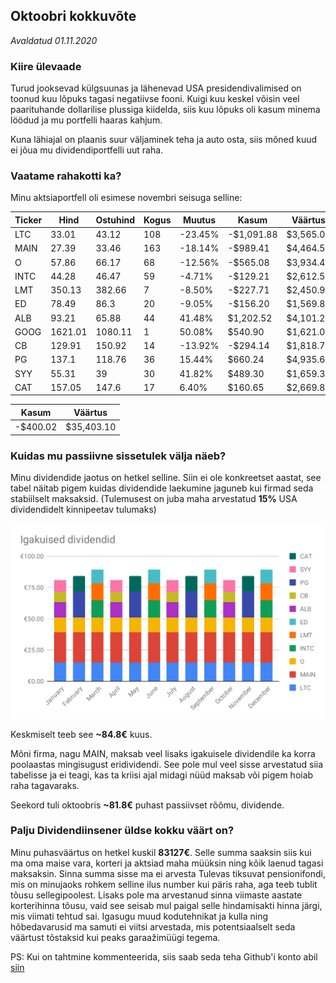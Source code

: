 ## Oktoobri kokkuvõte
_Avaldatud 01.11.2020_

### Kiire ülevaade

Turud jooksevad külgsuunas ja lähenevad USA presidendivalimised on toonud kuu lõpuks tagasi negatiivse fooni.
Kuigi kuu keskel võisin veel paarituhande dollarilise plussiga kiidelda, siis kuu lõpuks oli kasum minema löödud
ja mu portfelli haaras kahjum.

Kuna lähiajal on plaanis suur väljaminek teha ja auto osta, siis mõned kuud ei jõua mu dividendiportfelli uut raha.

### Vaatame rahakotti ka?
Minu aktsiaportfell oli esimese novembri seisuga selline:

| Ticker | Hind | Ostuhind        | Kogus    | Muutus         | Kasum       | Väärtus    |
|------|--------|-----------------|----------|----------------|-------------|------------|
| LTC  | 33.01   | 43.12   | 108 | -23.45% | -$1,091.88 | $3,565.08  |
| MAIN | 27.39   | 33.46   | 163 | -18.14% | -$989.41   | $4,464.57  |
| O    | 57.86   | 66.17   | 68  | -12.56% | -$565.08   | $3,934.48  |
| INTC | 44.28   | 46.47   | 59  | -4.71%  | -$129.21   | $2,612.52  |
| LMT  | 350.13  | 382.66  | 7   | -8.50%  | -$227.71   | $2,450.91  |
| ED   | 78.49   | 86.3    | 20  | -9.05%  | -$156.20   | $1,569.80  |
| ALB  | 93.21   | 65.88   | 44  | 41.48%  | $1,202.52  | $4,101.24  |
| GOOG | 1621.01 | 1080.11 | 1   | 50.08%  | $540.90    | $1,621.01  |
| CB   | 129.91  | 150.92  | 14  | -13.92% | -$294.14   | $1,818.74  |
| PG   | 137.1   | 118.76  | 36  | 15.44%  | $660.24    | $4,935.60  |
| SYY  | 55.31   | 39      | 30  | 41.82%  | $489.30    | $1,659.30  |
| CAT  | 157.05  | 147.6   | 17  | 6.40%   | $160.65    | $2,669.85  |

| Kasum | Väärtus |
| ----- | ------- |
| -$400.02 | $35,403.10 |

### Kuidas mu passiivne sissetulek välja näeb?

Minu dividendide jaotus on hetkel selline. Siin ei ole konkreetset aastat, see tabel näitab pigem kuidas dividendide 
laekumine jaguneb kui firmad seda stabiilselt maksaksid. (Tulemusest on juba maha arvestatud **15%** USA dividendidelt kinnipeetav tulumaks)

![Laekuvad dividendid kuus](./dividendid.svg?sanitize=true)

Keskmiselt teeb see **~84.8€** kuus. 
 
Mõni firma, nagu MAIN, maksab veel lisaks igakuisele dividendile ka korra poolaastas mingisugust eridividendi. 
See pole mul veel sisse arvestatud siia tabelisse ja ei teagi, kas ta kriisi ajal midagi nüüd maksab või pigem hoiab 
raha tagavaraks.

Seekord tuli oktoobris **~81.8€** puhast passiivset rõõmu, dividende.

### Palju Dividendiinsener üldse kokku väärt on?

Minu puhasväärtus on hetkel kuskil **83127€**. Selle summa saaksin siis kui ma oma maise vara, korteri ja aktsiad maha 
müüksin ning kõik laenud tagasi maksaksin. Sinna summa sisse ma ei arvesta Tulevas tiksuvat pensionifondi,
mis on minujaoks rohkem selline ilus number kui päris raha, aga teeb tublit tõusu sellegipoolest. Lisaks pole ma 
arvestanud sinna viimaste aastate korterihinna tõusu, vaid see seisab mul paigal selle hindamisakti hinna järgi, 
mis viimati tehtud sai. Igasugu muud kodutehnikat ja kulla ning hõbedavarusid ma samuti ei viitsi arvestada, 
mis potentsiaalselt seda väärtust tõstaksid kui peaks garaažimüügi tegema. 

PS: Kui on tahtmine kommenteerida, siis saab seda teha Github'i konto abil [siin](https://github.com/dividendiinsener/blog/issues/13)
